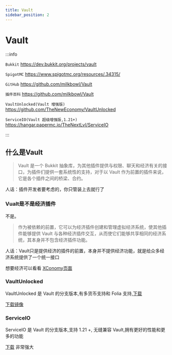 ```yaml
---
title: Vault
sidebar_position: 2
---
```


# Vault

:::info

`Bukkit` https://dev.bukkit.org/projects/vault

`SpigotMC` https://www.spigotmc.org/resources/.34315/

`GitHub` https://github.com/milkbowl/Vault

`插件百科` https://github.com/milkbowl/Vault

`VaultUnlocked(Vault 增强版)` https://github.com/TheNewEconomy/VaultUnlocked

`ServiceIO(Vault 超级增强版,1.21+)` https://hangar.papermc.io/TheNextLvl/ServiceIO

:::

## 什么是Vault

> Vault 是一个 Bukkit 抽象库，为其他插件提供与权限、聊天和经济有关的接口，为插件们提供一套系统性的支持，对于以 Vault 作为前置的插件来说，它是各个插件之间的桥梁、合约。

人话：插件开发者要考虑的，你只管装上去就行了

### Vualt是不是经济插件

不是。

> 作为被依赖的前置，它可以为经济插件创建和管理虚拟经济系统，使其他插件能够提供 Vault 与各种经济插件交互，从而使它们能够共享相同的经济系统，其本身并不包含经济插件功能。

人话：Vault只是提供经济的插件的前置，本身并不提供经济功能，就是给众多经济系统提供了一个统一接口

想要经济可以看看 [XConomy页面](XConomy.md)

### VaultUnlocked

VaultUnlocked 是 Vault 的分支版本,有多货币支持和 Folia 支持,[下载](https://github.com/TheNewEconomy/VaultUnlocked/releases/tag/2.3.0)

[下载镜像](https://dl.yizhan.wiki/plugins/VaultUnlocked-2.3.0.jar)

### ServiceIO

ServiceIO 是 Vault 的分支版本,支持 1.21 +, 无缝兼容 Vault,拥有更好的性能和更多的功能

[下载](https://hangar.papermc.io/TheNextLvl/ServiceIO) 非常强大
